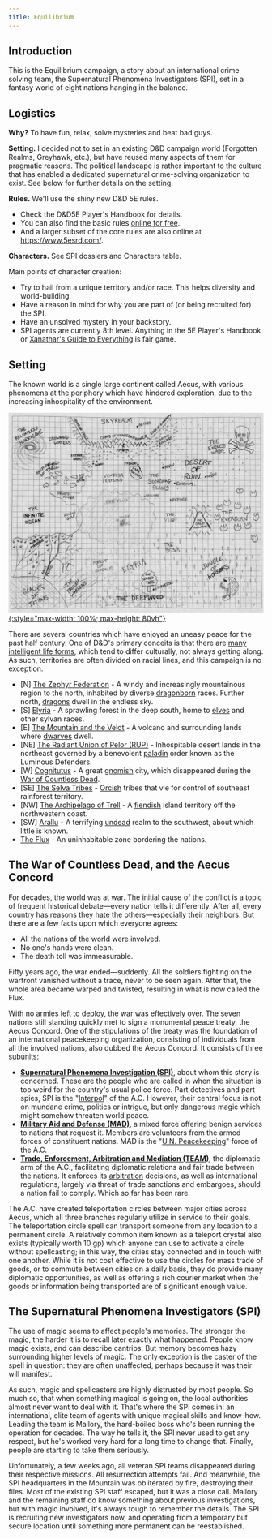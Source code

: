 ```yaml
---
title: Equilibrium
---
```


## Introduction

This is the Equilibrium campaign, a story about an international crime solving
team, the Supernatural Phenomena Investigators (SPI), set in a fantasy world of
eight nations hanging in the balance.

## Logistics

**Why?** To have fun, relax, solve mysteries and beat bad guys.

**Setting.** I decided not to set in an existing D&D campaign world (Forgotten
Realms, Greyhawk, etc.), but have reused many aspects of them for pragmatic
reasons. The political landscape is rather important to the culture that has
enabled a dedicated supernatural crime-solving organization to exist. See below
for further details on the setting.

**Rules.** We'll use the shiny new D&D 5E rules.
* Check the D&D5E Player's Handbook for details.
* You can also find the basic rules [online for free](https://dnd.wizards.com/what-is-dnd/basic-rules).
* And a larger subset of the core rules are also online at https://www.5esrd.com/.

**Characters.** See SPI dossiers and Characters table.

Main points of character creation:
* Try to hail from a unique territory and/or race. This helps diversity and world-building.
* Have a reason in mind for why you are part of (or being recruited for) the SPI.
* Have an unsolved mystery in your backstory.
* SPI agents are currently 8th level. Anything in the 5E Player's Handbook or
  [Xanathar's Guide to
  Everything](https://www.amazon.com/Xanathars-Guide-Everything-Wizards-Team/dp/0786966114)
  is fair game.

## Setting

The known world is a single large continent called Aecus, with various
phenomena at the periphery which have hindered exploration, due to the
increasing inhospitality of the environment.

[![](assets/images/aecus-map.jpg){:style="max-width: 100%; max-height: 80vh"}](assets/images/aecus-map.jpg)

There are several countries which have enjoyed an uneasy peace for the past
half century. One of D&D's primary conceits is that there are [many intelligent
life forms](races), which tend to differ culturally, not always getting along.
As such, territories are often divided on racial lines, and this campaign is no
exception.

* \[N\] [The Zephyr Federation](locales/zephyr) -
  A windy and increasingly mountainous region to the north, inhabited by
  diverse [dragonborn](races/dragonborn) races. Further north,
  [dragons](races/dragons) dwell in the endless sky.
* \[S\] [Elyria](locales/elyria) -
  A sprawling forest in the deep south, home to [elves](races/elves) and other
  sylvan races.
* \[E\] [The Mountain and the Veldt](locales/mountain) -
  A volcano and surrounding lands where [dwarves](races/dwarves) dwell.
* \[NE\] [The Radiant Union of Pelor (RUP)](locales/rup) -
  Inhospitable desert lands in the northeast governed by a benevolent
  [paladin](https://en.wikipedia.org/wiki/Paladin_%28Dungeons_%26_Dragons%29)
  order known as the Luminous Defenders.
* \[W\] [Cognitutus](locales/cognitutus) -
  A great [gnomish](races/gnomes) city, which disappeared during the
  [War of Countless Dead](events/war-of-countless-dead).
* \[SE\] [The Selva Tribes](locales/selva) -
  [Orcish](races/orcs) tribes that vie for control of southeast rainforest
  territory.
* \[NW\] [The Archipelago of Trell](locales/trell) -
  A [fiendish](races/devils) island territory off the northwestern coast.
* \[SW\] [Arallu](locales/arallu) -
  A terrifying [undead](races/undead) realm to the southwest, about which
  little is known.
* [The Flux](locales/flux) - An uninhabitable zone bordering the nations.

## The War of Countless Dead, and the Aecus Concord

For decades, the world was at war. The initial cause of the conflict is a topic
of frequent historical debate&mdash;every nation tells it differently. After
all, every country has reasons they hate the others&mdash;especially their
neighbors. But there are a few facts upon which everyone agrees:

* All the nations of the world were involved.
* No one's hands were clean.
* The death toll was immeasurable.

Fifty years ago, the war ended&mdash;suddenly. All the soldiers fighting on the
warfront vanished without a trace, never to be seen again. After that, the
whole area became warped and twisted, resulting in what is now called the Flux.

With no armies left to deploy, the war was effectively over. The seven nations
still standing quickly met to sign a monumental peace treaty, the Aecus
Concord. One of the stipulations of the treaty was the foundation of an
international peacekeeping organization, consisting of individuals from all the
involved nations, also dubbed the Aecus Concord. It consists of three subunits:

* [**Supernatural Phenomena Investigation (SPI)**](orgs/spi), about whom this
  story is concerned. These are the people who are called in when the situation
  is too weird for the country's usual police force. Part detectives and part
  spies, SPI is the "[Interpol](https://en.wikipedia.org/wiki/Interpol)" of the
  A.C. However, their central focus is not on mundane crime, politics or
  intrigue, but only dangerous magic which might somehow threaten world peace.
* [**Military Aid and Defense (MAD)**](orgs/mad), a mixed force offering benign
  services to nations that request it. Members are volunteers from the armed
  forces of constituent nations. MAD is the "[U.N.
  Peacekeeping](https://en.wikipedia.org/wiki/United_Nations_peacekeeping)"
  force of the A.C.
* [**Trade, Enforcement, Arbitration and Mediation (TEAM)**](orgs/team), the
  diplomatic arm of the A.C., facilitating diplomatic relations and fair trade
  between the nations. It enforces its
  [arbitration](https://en.wikipedia.org/wiki/International_arbitration)
  decisions, as well as international regulations, largely via threat of trade
  sanctions and embargoes, should a nation fail to comply. Which so far has
  been rare.

The A.C. have created teleportation circles between major cities across Aecus,
which all three branches regularly utilize in service to their goals. The
teleportation circle spell can transport someone from any location to a
permanent circle. A relatively common item known as a teleport crystal also
exists (typically worth 10 gp) which anyone can use to activate a circle
without spellcasting; in this way, the cities stay connected and in touch with
one another. While it is not cost effective to use the circles for mass trade
of goods, or to commute between cities on a daily basis, they do provide many
diplomatic opportunities, as well as offering a rich courier market when the
goods or information being transported are of significant enough value.

## The Supernatural Phenomena Investigators (SPI)

The use of magic seems to affect people's memories. The stronger the magic, the
harder it is to recall later exactly what happened. People know magic exists,
and can describe cantrips. But memory becomes hazy surrounding higher levels of
magic. The only exception is the caster of the spell in question: they are
often unaffected, perhaps because it was their will manifest.

As such, magic and spellcasters are highly distrusted by most people. So much
so, that when something magical is going on, the local authorities almost never
want to deal with it. That's where the SPI comes in: an international, elite
team of agents with unique magical skills and know-how. Leading the team is
Mallory, the hard-boiled boss who's been running the operation for decades. The
way he tells it, the SPI never used to get any respect, but he's worked very
hard for a long time to change that. Finally, people are starting to take them
seriously.

Unfortunately, a few weeks ago, all veteran SPI teams disappeared during their
respective missions. All resurrection attempts fail. And meanwhile, the SPI
headquarters in the Mountain was obliterated by fire, destroying their files.
Most of the existing SPI staff escaped, but it was a close call. Mallory and
the remaining staff do know something about previous investigations, but with
magic involved, it's always tough to remember the details. The SPI is
recruiting new investigators now, and operating from a temporary but secure
location until something more permanent can be reestablished.
